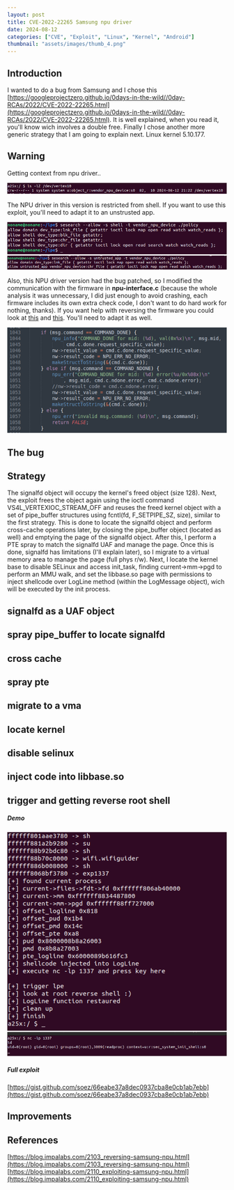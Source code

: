 ```yaml
---
layout: post
title: CVE-2022-22265 Samsung npu driver
date: 2024-08-12
categories: ["CVE", "Exploit", "Linux", "Kernel", "Android"]
thumbnail: "assets/images/thumb_4.png"
---
```


## Introduction

I wanted to do a bug from Samsung and I chose this [https://googleprojectzero.github.io/0days-in-the-wild//0day-RCAs/2022/CVE-2022-22265.html](https://googleprojectzero.github.io/0days-in-the-wild//0day-RCAs/2022/CVE-2022-22265.html). It is well explained, when you read it, you'll know wich involves a double free. Finally I chose another more generic strategy that I am going to explain next. Linux kernel 5.10.177.

## Warning

Getting context from npu driver..

![policy_npu](/assets/images/policy_npu.png)

The NPU driver in this version is restricted from shell. If you want to use this exploit, you'll need to adapt it to an unstrusted app. 

![policy_shell](/assets/images/policy_shell.png)
![policy_unstrusted_app](/assets/images/policy_untrusted_app.png)

Also, this NPU driver version had the bug patched, so I modified the communication with the firmware in **npu-interface.c** (because the whole analysis it was unnecessary, I did just enough to avoid crashing, each firmware includes its own extra check code, I don't want to do hard work for nothing, thanks). If you want help with reversing the firmware you could look at [this](https://blog.impalabs.com/2103_reversing-samsung-npu.html) and [this](https://blog.impalabs.com/2110_exploiting-samsung-npu.html). You'll need to adapt it as well.

![npu_patched](/assets/images/npu_patched.png)

## The bug

## Strategy

The signalfd object will occupy the kernel's freed object (size 128). Next, the exploit frees the object again using the ioctl command VS4L_VERTEXIOC_STREAM_OFF and reuses the freed kernel object with a set of pipe_buffer structures using fcntl(fd, F_SETPIPE_SZ, size), similar to the first strategy. This is done to locate the signalfd object and perform cross-cache operations later, by closing the pipe_buffer object (located as well) and emptying the page of the signalfd object. After this, I perform a PTE spray to match the signalfd UAF and manage the page. Once this is done, signalfd has limitations (I'll explain later), so I migrate to a virtual memory area to manage the page (full phys r/w). Next, I locate the kernel base to disable SELinux and access init_task, finding current->mm->pgd to perform an MMU walk, and set the libbase.so page with permissions to inject shellcode over LogLine method (within the LogMessage object), wich will be executed by the init process.

## signalfd as a UAF object

## spray pipe_buffer to locate signalfd

## cross cache

## spray pte

## migrate to a vma

## locate kernel

## disable selinux

## inject code into libbase.so

## trigger and getting reverse root shell

##### Demo

![thumb](/assets/images/thumb_4.png)
![reverse shell](/assets/images/reverse_shell.png)

##### Full exploit

[https://gist.github.com/soez/66eabe37a8dec0937cba8e0cb1ab7ebb](https://gist.github.com/soez/66eabe37a8dec0937cba8e0cb1ab7ebb)

## Improvements

## References

[https://blog.impalabs.com/2103_reversing-samsung-npu.html](https://blog.impalabs.com/2103_reversing-samsung-npu.html)
[https://blog.impalabs.com/2110_exploiting-samsung-npu.html](https://blog.impalabs.com/2110_exploiting-samsung-npu.html)
